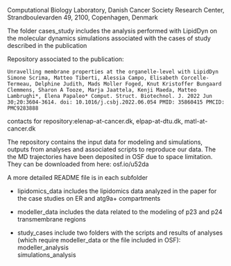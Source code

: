 Computational Biology Laboratory, Danish Cancer Society Research Center, Strandboulevarden 49, 2100, Copenhagen, Denmark

The folder cases_study includes the analysis performed with LipidDyn on the molecular dynamics simulations associated with the cases of study described in the publication

Repository associated to the publication:

`Unravelling membrane properties at the organelle-level with LipidDyn
Simone Scrima, Matteo Tiberti, Alessia Campo, Elisabeth Corcelle-Termeau, Delphine Judith, Mads Moller Foged, Knut Kristoffer Bungaard Clemmens, Sharon A Tooze, Marja Jaattela, Kenji Maeda, Matteo Lambrughi*, Elena Papaleo*
Comput. Struct. Biotechnol. J. 2022 Jun 30;20:3604-3614. doi: 10.1016/j.csbj.2022.06.054 PMID: 35860415 PMCID: PMC9283888`

contacts for repository:elenap-at-cancer.dk, elpap-at-dtu.dk, matl-at-cancer.dk


The repository contains the input data for modeling and simulations, outputs from analyses and associated scripts to reproduce our data. The the MD trajectories have been deposited in OSF due to space limitation. They can be downloaded from here:
osf.io/u52da


A more detailed README file is in each subfolder

- lipidomics_data includes the lipidomics data analyzed in the paper 
for the case studies on ER and atg9a+ compartments


- modeller_data includes the data related to the modeling of p23 and p24 transmembrane regions 

- study_cases include two folders with the scripts and results of analyses (which require modeller_data or the
file included in OSF):
modeller_analysis  
simulations_analysis  
